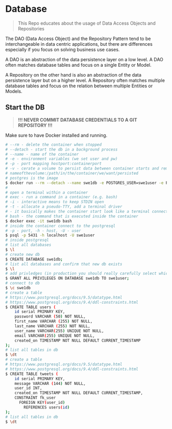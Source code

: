 # Database

> This Repo educates about the usage of Data Access Objects and Repositories

The DAO (Data Access Object) and the Repository Pattern tend to be interchangeable in data centric applications, but there are differences especially if you focus on solving business use cases.

A DAO is an abstraction of the data persistence layer on a low level. A DAO often matches database tables and focus on a single Entity or Model.

A Repository on the other hand is also an abstraction of the data persistence layer but on a higher level. A Repository often matches multiple database tables and focus on the relation between multiple Entities or Models. 

## Start the DB
 
>**!!! NEVER COMMIT DATABASE CREDENTIALS TO A GIT REPOSITORY !!!**

Make sure to have Docker installed and running.

```sh
# --rm - delete the container when stopped
# --detach - start the db in a background process
# --name - name of the container
# -e - environment variables (we set user and pw)
# -p - port mapping hostport:containerport
# -v - cerate a volume to persist data between container starts and removing containers
# nameofthevolume:/path/in/the/container/we/want/persisted
# postgres is the image
$ docker run --rm --detach --name swe1db -e POSTGRES_USER=swe1user -e POSTGRES_PASSWORD=swe1pw -v data:/var/lib/postgresql/data -p 5431:5432 postgres
#
# open a terminal within a container
# exec - run a command in a container (e.g. bash)
# -i - interactive means to keep STDIN open
# -t - allocate a pseudo-TTY, add a terminal driver
# - it basically makes the container start look like a terminal connection session
# bash - the command that is executed inside the container  
$ docker exec -it swe1db bash
# inside the container connect to the postgresql
# -p - port, -h - host, -U - user
$ psql -p 5431 -h localhost -U swe1user
# inside postgresql
# list all databases
$ \l
# create new db
$ CREATE DATABASE swe1db;
# list all databases and confirm that new db exists
$ \l
# add privledges (in production you should really carefully select which privledges arre allowed) we simply add everything
$ GRANT ALL PRIVILEGES ON DATABASE swe1db TO swe1user;
# connect to db
$ \c swe1db
# create a table
# https://www.postgresql.org/docs/9.5/datatype.html
# https://www.postgresql.org/docs/9.4/ddl-constraints.html
$ CREATE TABLE users (
	id serial PRIMARY KEY,
	password VARCHAR (50) NOT NULL,
	first_name VARCHAR (255) NOT NULL,
	last_name VARCHAR (255) NOT NULL,
	user_name VARCHAR(255) UNIQUE NOT NULL,
	email VARCHAR(255) UNIQUE NOT NULL,
	created_on TIMESTAMP NOT NULL DEFAULT CURRENT_TIMESTAMP
);
# list all tables in db
$ \dt
# create a table
# https://www.postgresql.org/docs/9.5/datatype.html
# https://www.postgresql.org/docs/9.4/ddl-constraints.html
$ CREATE TABLE tweets (
	id serial PRIMARY KEY,
	message VARCHAR (144) NOT NULL,
	user_id INT,
	created_on TIMESTAMP NOT NULL DEFAULT CURRENT_TIMESTAMP,
	CONSTRAINT fk_user
	  FOREIGN KEY(user_id)
	    REFERENCES users(id)
);
# list all tables in db
$ \dt
```